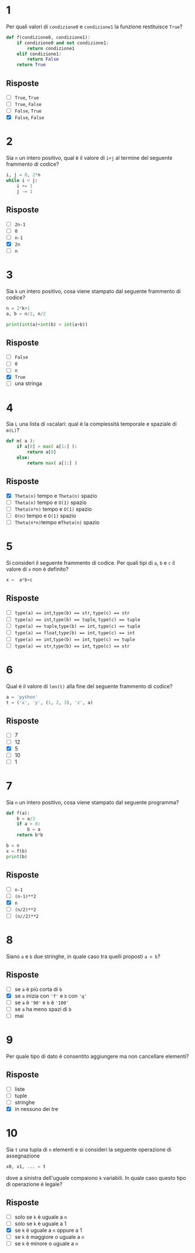 # 1

Per quali valori di `condizione0` e `condizione1` la funzione restituisce `True`?

```python
def f(condizione0, condizione1):
    if condizione0 and not condizione1:
        return condizione1
    elif condizione1:
        return False
    return True
```

## Risposte

- [ ] `True`, `True`
- [ ] `True`, `False`
- [ ] `False`, `True`
- [x] `False`, `False`

# 2

Sia `n` un intero positivo, qual è il valore di `i+j` al termine del seguente frammento di codice?

```python
i, j = 0, 2*n
while i < j:
    i += 1
    j -= 1
```

## Risposte

- [ ] `2n-1`
- [ ] `0`
- [ ] `n-1`
- [x] `2n`
- [ ] `n`

# 3

Sia `k` un intero positivo, cosa viene stampato dal seguente frammento di codice?

```python
n = 2*k+1
a, b = n/2, n/2

print(int(a)+int(b) < int(a+b))
```

## Risposte

- [ ] `False`
- [ ] `0`
- [ ] `n`
- [x] `True`
- [ ] una stringa

# 4

Sia `L` una lista di `n`scalari: qual è la complessità temporale e spaziale di `m(L)`?

```python
def m( a ):
    if a[0] > max( a[1:] ):
        return a[0]
    else:
        return max( a[1:] )
```

## Risposte

- [x] `Theta(n)` tempo e `Theta(n)` spazio
- [ ] `Theta(n)` tempo e `O(1)` spazio
- [ ] `Theta(n*n)` tempo e `O(1)` spazio
- [ ] `O(n)` tempo e `O(1)` spazio
- [ ] `Theta(n*n)`tempo e`Theta(n)` spazio

# 5

Si consideri il seguente frammento di codice. Per quali tipi di `a`, `b`  e `c` il valore di `x` non è definito?

```python
x =  a*b+c
```

## Risposte

- [ ] `type(a) == int`,`type(b) == str`, `type(c) == str`
- [ ] `type(a) == int`,`type(b) == tuple`, `type(c) == tuple`
- [ ] `type(a) == tuple`,`type(b) == int`, `type(c) == tuple`
- [ ] `type(a) == float`,`type(b) == int`, `type(c) == int`
- [ ] `type(a) == int`,`type(b) == int`, `type(c) == tuple`
- [ ] `type(a) == str`,`type(b) == int`, `type(c) == str`

# 6

Qual è il valore di  `len(t)` alla fine del seguente frammento di codice?

```python
a = 'python'
t = ('x', 'y', (1, 2, 3), 'z', a)
```

## Risposte

- [ ] 7
- [ ] 12
- [x] 5
- [ ] 10
- [ ] 1

# 7

Sia `n` un intero positivo, cosa viene stampato dal seguente programma?

```python
def f(a):
    b = a/2
    if a > 0:
        b = a
    return b*b

b = n
x = f(b)
print(b)
```

## Risposte

- [ ] `n-1`
- [ ] `(n-1)**2`
- [x] `n`
- [ ] `(n/2)**2`
- [ ] `(n//2)**2`

# 8

Siano `a` e `b` due stringhe, in quale caso tra quelli proposti `a < b`?

## Risposte

- [ ] se `a` è più corta di `b`
- [x] se `a` inizia con `'f'` e `b` con `'q'`
- [ ] se `a` è `'90'` e `b` è `'100'`
- [ ] se `a` ha meno spazi di `b`
- [ ] mai

# 9

Per quale tipo di dato è consentito aggiungere ma non cancellare elementi?

## Risposte

- [ ] liste
- [ ] tuple
- [ ] stringhe
- [x] in nessuno dei tre

# 10

Sia `t` una tupla di `n` elementi e si consideri la seguente operazione di assegnazione

```python
x0, x1, ... = t
```

dove a sinistra dell'uguale compaiono `k` variabili. In quale caso questo tipo di operazione è legale?

## Risposte

- [ ] solo se `k` è uguale a `n`
- [ ] solo se `k` è uguale a 1
- [x] se `k` è uguale a `n` oppure a 1
- [ ] se `k` è maggiore o uguale a `n` 
- [ ] se `k` è minore o uguale a `n`
